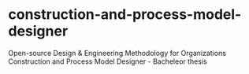 # construction-and-process-model-designer
Open-source Design &amp; Engineering Methodology for Organizations Construction and Process Model Designer - Bacheleor thesis
